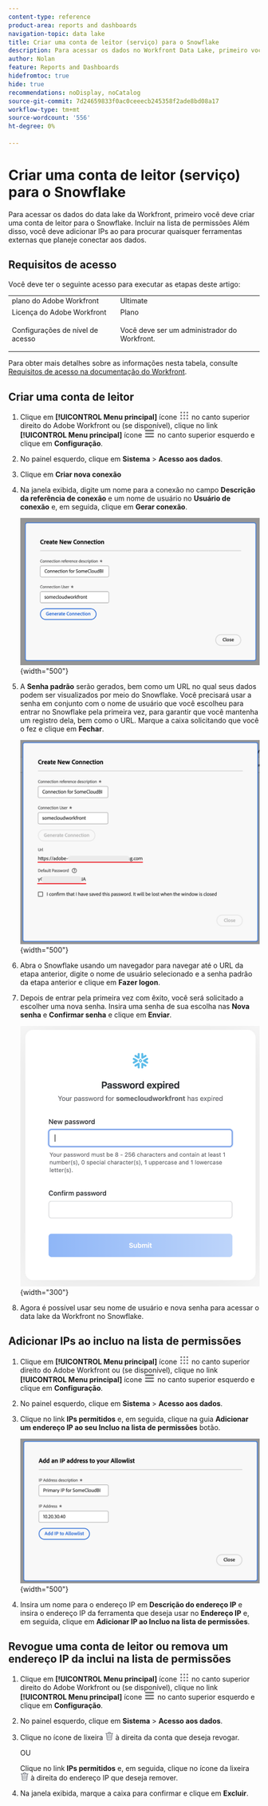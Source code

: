 ```yaml
---
content-type: reference
product-area: reports and dashboards
navigation-topic: data lake
title: Criar uma conta de leitor (serviço) para o Snowflake
description: Para acessar os dados no Workfront Data Lake, primeiro você deve criar uma conta de leitor para o Snowflake.
author: Nolan
feature: Reports and Dashboards
hidefromtoc: true
hide: true
recommendations: noDisplay, noCatalog
source-git-commit: 7d24659833f0ac0ceeecb245358f2ade8bd08a17
workflow-type: tm+mt
source-wordcount: '556'
ht-degree: 0%

---
```


# Criar uma conta de leitor (serviço) para o Snowflake

Para acessar os dados do data lake da Workfront, primeiro você deve criar uma conta de leitor para o Snowflake. Incluir na lista de permissões Além disso, você deve adicionar IPs ao para procurar quaisquer ferramentas externas que planeje conectar aos dados.

## Requisitos de acesso

Você deve ter o seguinte acesso para executar as etapas deste artigo:

<table style="table-layout:auto"> 
 <col> 
 <col> 
 <tbody> 
  <tr> 
   <td role="rowheader">plano do Adobe Workfront</td> 
   <td>Ultimate</td> 
  </tr> 
  <tr> 
   <td role="rowheader">Licença do Adobe Workfront</td> 
   <td>Plano</td> 
  </tr> 
  <tr> 
   <td role="rowheader">Configurações de nível de acesso</td> 
   <td> <p>Você deve ser um administrador do Workfront.</p></td> 
  </tr> 
 </tbody> 
</table>

Para obter mais detalhes sobre as informações nesta tabela, consulte [Requisitos de acesso na documentação do Workfront](/help/quicksilver/administration-and-setup/add-users/access-levels-and-object-permissions/access-level-requirements-in-documentation.md).

## Criar uma conta de leitor

1. Clique em **[!UICONTROL Menu principal]** ícone ![Menu principal](/help/_includes/assets/main-menu-icon.png) no canto superior direito do Adobe Workfront ou (se disponível), clique no link **[!UICONTROL Menu principal]** ícone ![Menu principal](/help/_includes/assets/main-menu-icon-left-nav.png) no canto superior esquerdo e clique em **Configuração**.

1. No painel esquerdo, clique em **Sistema** > **Acesso aos dados**.

1. Clique em **Criar nova conexão**

1. Na janela exibida, digite um nome para a conexão no campo **Descrição da referência de conexão** e um nome de usuário no **Usuário de conexão** e, em seguida, clique em **Gerar conexão**.

   ![Criar conta do leitor](/help/quicksilver/reports-and-dashboards/data-lake/assets/new-reader-connection.png) {width="500"}

1. A **Senha padrão** serão gerados, bem como um URL no qual seus dados podem ser visualizados por meio do Snowflake. Você precisará usar a senha em conjunto com o nome de usuário que você escolheu para entrar no Snowflake pela primeira vez, para garantir que você mantenha um registro dela, bem como o URL. Marque a caixa solicitando que você o fez e clique em **Fechar**.

   ![Senha da conta padrão](/help/quicksilver/reports-and-dashboards/data-lake/assets/default-password-reader-account.png) {width="500"}

1. Abra o Snowflake usando um navegador para navegar até o URL da etapa anterior, digite o nome de usuário selecionado e a senha padrão da etapa anterior e clique em **Fazer logon**.

1. Depois de entrar pela primeira vez com êxito, você será solicitado a escolher uma nova senha. Insira uma senha de sua escolha nas **Nova senha** e **Confirmar senha** e clique em **Enviar**.

   ![Redefinir senha Snowflake](/help/quicksilver/reports-and-dashboards/data-lake/assets/reset-snowflake-password.png) {width="300"}

1. Agora é possível usar seu nome de usuário e nova senha para acessar o data lake da Workfront no Snowflake.

## Adicionar IPs ao incluo na lista de permissões

1. Clique em **[!UICONTROL Menu principal]** ícone ![Menu principal](/help/_includes/assets/main-menu-icon.png) no canto superior direito do Adobe Workfront ou (se disponível), clique no link **[!UICONTROL Menu principal]** ícone ![Menu principal](/help/_includes/assets/main-menu-icon-left-nav.png) no canto superior esquerdo e clique em **Configuração**.

1. No painel esquerdo, clique em **Sistema** > **Acesso aos dados**.

1. Clique no link **IPs permitidos** e, em seguida, clique na guia **Adicionar um endereço IP ao seu Incluo na lista de permissões** botão.

   ![Adicionar endereço IP](/help/quicksilver/reports-and-dashboards/data-lake/assets/add-IP-allowlist.png) {width="500"}

1. Insira um nome para o endereço IP em **Descrição do endereço IP** e insira o endereço IP da ferramenta que deseja usar no **Endereço IP** e, em seguida, clique em **Adicionar IP ao Incluo na lista de permissões**.

## Revogue uma conta de leitor ou remova um endereço IP da inclui na lista de permissões

1. Clique em **[!UICONTROL Menu principal]** ícone ![Menu principal](/help/_includes/assets/main-menu-icon.png) no canto superior direito do Adobe Workfront ou (se disponível), clique no link **[!UICONTROL Menu principal]** ícone ![Menu principal](/help/_includes/assets/main-menu-icon-left-nav.png) no canto superior esquerdo e clique em **Configuração**.

1. No painel esquerdo, clique em **Sistema** > **Acesso aos dados**.

1. Clique no ícone de lixeira ![Ícone Excluir](/help/quicksilver/reports-and-dashboards/data-lake/assets/delete.png) à direita da conta que deseja revogar.

   OU

   Clique no link **IPs permitidos** e, em seguida, clique no ícone da lixeira ![Ícone Excluir](/help/quicksilver/reports-and-dashboards/data-lake/assets/delete.png) à direita do endereço IP que deseja remover.

1. Na janela exibida, marque a caixa para confirmar e clique em **Excluir**.
